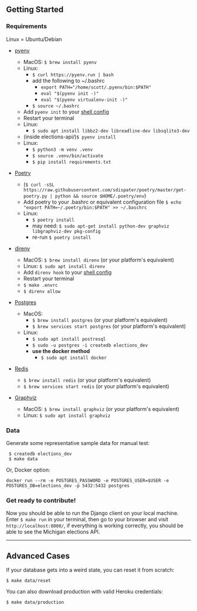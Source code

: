 ## Getting Started

### Requirements

Linux = Ubuntu/Debian

- [pyenv](https://github.com/pyenv/pyenv)

  - MacOS: `$ brew install pyenv`
  - Linux: 
    - `$ curl https://pyenv.run | bash`
    - add the following to ~/.bashrc
        - `export PATH="/home/scott/.pyenv/bin:$PATH"`
        - `eval "$(pyenv init -)"`
        - `eval "$(pyenv virtualenv-init -)"`
    - `$ source ~/.bashrc`
  - Add `pyenv init` to your [shell config](https://github.com/pyenv/pyenv#installation)
  - Restart your terminal
  - Linux:
    - `$ sudo apt install libbz2-dev libreadline-dev libsqlite3-dev`
  - (inside elections-api/)`$ pyenv install`
  - Linux: 
    - `$ python3 -m venv .venv`
    - `$ source .venv/bin/activate`
    - `$ pip install requirements.txt`

- [Poetry](https://poetry.eustace.io/docs/)

  - (`$ curl -sSL https://raw.githubusercontent.com/sdispater/poetry/master/get-poetry.py | python && source $HOME/.poetry/env`)
  - Add poetry to your .bashrc or equivalent configuration file `$ echo "export PATH=~/.poetry/bin:$PATH" >> ~/.baschrc`
  - Linux:
    - `$ poetry install`
    - may need: `$ sudo apt-get install python-dev graphviz libgraphviz-dev pkg-config`
    - re-run `$ poetry install`

- [direnv](https://direnv.net/)

  - MacOS: `$ brew install direnv` (or your platform's equivalent)
  - Linux: `$ sudo apt install direnv`
  - Add `direnv hook` to your [shell config](https://direnv.net/)
  - Restart your terminal
  - `$ make .envrc`
  - `$ direnv allow`

- [Postgres](https://www.postgresql.org/)

  - MacOS:
    - `$ brew install postgres` (or your platform's equivalent)
    - `$ brew services start postgres` (or your platform's equivalent)
  - Linux:
    - `$ sudo apt install postresql`
    - `$ sudo -u postgres -i createdb elections_dev`
    - **use the docker method**
        - `$ sudo apt install docker`

- [Redis](https://redis.io/)

  - `$ brew install redis` (or your platform's equivalent)
  - `$ brew services start redis` (or your platform's equivalent)

- [Graphviz](https://www.graphviz.org/)

  - MacOS: `$ brew install graphviz` (or your platform's equivalent)
  - Linux: `$ sudo apt install graphviz`

### Data

Generate some representative sample data for manual test:

```
 $ createdb elections_dev
 $ make data
```

Or, Docker option:
```
docker run --rm -e POSTGRES_PASSWORD -e POSTGRES_USER=$USER -e POSTGRES_DB=elections_dev -p 5432:5432 postgres
```

### Get ready to contribute!

Now you should be able to run the Django client on your local machine. Enter `$ make run` in your terminal, then go to your browser and visit `http://localhost:8000/`,
if everything is working correctly, you should be able to see the Michigan elections API.

---

## Advanced Cases

If your database gets into a weird state, you can reset it from scratch:

```
$ make data/reset
```

You can also download production with valid Heroku credentials:

```
$ make data/production
```
